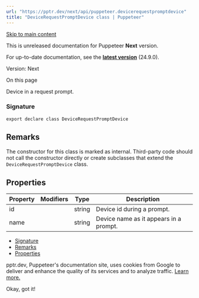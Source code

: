 ```yaml
---
url: "https://pptr.dev/next/api/puppeteer.devicerequestpromptdevice"
title: "DeviceRequestPromptDevice class | Puppeteer"
---
```


[Skip to main content](https://pptr.dev/next/api/puppeteer.devicerequestpromptdevice#__docusaurus_skipToContent_fallback)

This is unreleased documentation for Puppeteer **Next** version.

For up-to-date documentation, see the **[latest version](https://pptr.dev/api/puppeteer.devicerequestpromptdevice)** (24.9.0).

Version: Next

On this page

Device in a request prompt.

### Signature [​](https://pptr.dev/next/api/puppeteer.devicerequestpromptdevice\#signature "Direct link to Signature")

```codeBlockLines_RjmQ
export declare class DeviceRequestPromptDevice

```

## Remarks [​](https://pptr.dev/next/api/puppeteer.devicerequestpromptdevice\#remarks "Direct link to Remarks")

The constructor for this class is marked as internal. Third-party code should not call the constructor directly or create subclasses that extend the `DeviceRequestPromptDevice` class.

## Properties [​](https://pptr.dev/next/api/puppeteer.devicerequestpromptdevice\#properties "Direct link to Properties")

| Property | Modifiers | Type | Description |
| --- | --- | --- | --- |
| id |  | string | Device id during a prompt. |
| name |  | string | Device name as it appears in a prompt. |

- [Signature](https://pptr.dev/next/api/puppeteer.devicerequestpromptdevice#signature)
- [Remarks](https://pptr.dev/next/api/puppeteer.devicerequestpromptdevice#remarks)
- [Properties](https://pptr.dev/next/api/puppeteer.devicerequestpromptdevice#properties)

pptr.dev, Puppeteer's documentation site, uses cookies from Google to deliver and enhance the quality of its services and to analyze traffic. [Learn more.](https://policies.google.com/technologies/cookies)

Okay, got it!